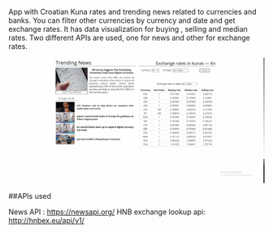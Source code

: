 App with Croatian Kuna rates and trending news related to currencies and banks.
You can filter other currencies by currency and date and get exchange rates.
It has data visualization for buying , selling and median rates.
Two different APIs are used, one for news and other for exchange rates.

![Showcase](appShowcase.gif)

##APIs used

News API : https://newsapi.org/
HNB exchange lookup api: http://hnbex.eu/api/v1/
